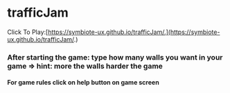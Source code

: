 # trafficJam

Click To Play:[https://symbiote-ux.github.io/trafficJam/.](https://symbiote-ux.github.io/trafficJam/.)

### After starting the game: type how many walls you want in your game => hint: more the walls harder the game

#### For game rules click on help button on game screen
